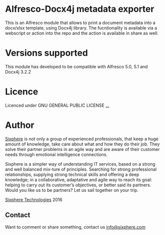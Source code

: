 
# Alfresco-Docx4j metadata exporter
This is an Alfresco module that allows to print a document metadata into a docx/xlsx template, using Docx4j library.
The fucntionality is available via a webscript or action into the repo and the action is available in share as well.

# Versions supported
This module has developed to be compatible with Alfresco 5.0, 5.1 and Docx4j 3.2.2

# Licence
Licenced under GNU GENERAL PUBLIC LICENSE [...]

# Author
[Sixphere] is not only a group of experienced professionals, that keep a huge amount of knowledge, take care about what and how they do their job. They solve their partner problems in an agile way and are aware of their customer needs through emotional intelligence connections.

Sixphere is a simpler way of understanding IT services, based on a strong and well balanced mix-ture of principles.
Searching for strong professional relationships, supplying strong technical skills and offering a deep knowledge; in a collaborative, adaptative and agile way to reach its goal: helping to carry out its customer’s objectives, or better said its partners. Would you like us to be partners? Let us sail together on your trip.

[Sixphere Technologies] 2016

## Contact
Want to comment or share something, contact us info@sixphere.com

[Sixphere Technologies]: <http://www.sixphere.com>
[Sixphere]: <http://www.sixphere.com>
[...]: <https://raw.githubusercontent.com/6phere/alf-docx4j/master/LICENSE>